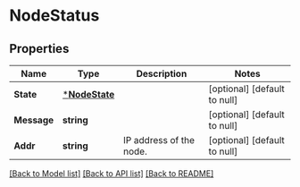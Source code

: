 # NodeStatus

## Properties
Name | Type | Description | Notes
------------ | ------------- | ------------- | -------------
**State** | [***NodeState**](NodeState.md) |  | [optional] [default to null]
**Message** | **string** |  | [optional] [default to null]
**Addr** | **string** | IP address of the node. | [optional] [default to null]

[[Back to Model list]](../README.md#documentation-for-models) [[Back to API list]](../README.md#documentation-for-api-endpoints) [[Back to README]](../README.md)


